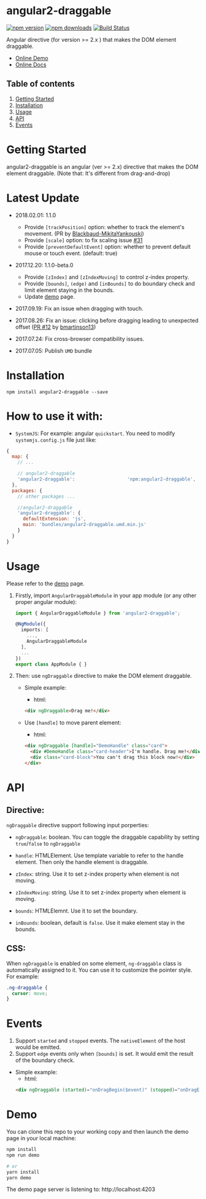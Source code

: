 # angular2-draggable
[![npm version](https://badge.fury.io/js/angular2-draggable.svg)](http://badge.fury.io/js/angular2-draggable)
[![npm downloads](https://img.shields.io/npm/dm/angular2-draggable.svg)](https://npmjs.org/angular2-draggable)
[![Build Status](https://travis-ci.org/xieziyu/angular2-draggable.svg?branch=master)](https://travis-ci.org/xieziyu/angular2-draggable)

Angular directive (for version >= 2.x ) that makes the DOM element draggable.

+ [Online Demo](https://xieziyu.github.io/angular2-draggable)
+ [Online Docs](https://xieziyu.github.io/angular2-draggable/api-doc)

## Table of contents 
1. [Getting Started](#getting-started)
3. [Installation](#installation)
4. [Usage](#usage)
5. [API](#api)
6. [Events](#events)

# Getting Started
angular2-draggable is an angular (ver >= 2.x) directive that makes the DOM element draggable. (Note that: It's different from drag-and-drop)

# Latest Update
+ 2018.02.01: 1.1.0

  + Provide `[trackPosition]` option: whether to track the element's movement. (PR by [Blackbaud-MikitaYankouski](https://github.com/Blackbaud-MikitaYankouski))
  + Provide `[scale]` option: to fix scaling issue [#31](https://github.com/xieziyu/angular2-draggable/issues/31)
  + Provide `[preventDefaultEvent]` option: whether to prevent default mouse or touch event. (default: true)

+ 2017.12.20: 1.1.0-beta.0

  + Provide `[zIndex]` and `[zIndexMoving]` to control z-index property.
  + Provide `[bounds]`, `(edge)` and `[inBounds]` to do boundary check and limit element staying in the bounds.
  + Update [demo](https://xieziyu.github.io/angular2-draggable) page.


+ 2017.09.19: Fix an issue when dragging with touch.

+ 2017.08.26: Fix an issue: clicking before dragging leading to unexpected offset ([PR #12](https://github.com/xieziyu/angular2-draggable/pull/12) by [bmartinson13](https://github.com/bmartinson13))

+ 2017.07.24: Fix cross-browser compatibility issues.

+ 2017.07.05: Publish `UMD` bundle

# Installation
```
npm install angular2-draggable --save
```

# How to use it with:
+ `SystemJS`: For example: angular `quickstart`. You need to modify `systemjs.config.js` file just like:

```javascript
{
  map: {
    // ...

    // angular2-draggable
    'angular2-draggable':                   'npm:angular2-draggable',
  },
  packages: {
    // other packages ...

    //angular2-draggable
    'angular2-draggable': {
      defaultExtension: 'js',
      main: 'bundles/angular2-draggable.umd.min.js'
    }
  }
}
```

# Usage
Please refer to the [demo](https://xieziyu.github.io/angular2-draggable) page.

1. Firstly, import `AngularDraggableModule` in your app module (or any other proper angular module):
    ```typescript
    import { AngularDraggableModule } from 'angular2-draggable';

    @NgModule({
      imports: [
        ...,
        AngularDraggableModule
      ],
      ...
    })
    export class AppModule { }
    ```

2. Then: use `ngDraggable` directive to make the DOM element draggable.
    + Simple example:

      + html:
      ```html
      <div ngDraggable>Drag me!</div>
      ```

    + Use `[handle]` to move parent element:

      + html:
      ```html
      <div ngDraggable [handle]="DemoHandle" class="card">
        <div #DemoHandle class="card-header">I'm handle. Drag me!</div>
        <div class="card-block">You can't drag this block now!</div>
      </div>
      ```

# API

## Directive:
`ngDraggable` directive support following input porperties:
+ `ngDraggable`: boolean. You can toggle the draggable capability by setting `true`/`false` to `ngDraggable`

+ `handle`: HTMLElement. Use template variable to refer to the handle element. Then only the handle element is draggable.

+ `zIndex`: string. Use it to set z-index property when element is not moving.

+ `zIndexMoving`: string. Use it to set z-index property when element is moving.

+ `bounds`: HTMLElemnt. Use it to set the boundary.

+ `inBounds`: boolean, default is `false`. Use it make element stay in the bounds.

## CSS:
When `ngDraggable` is enabled on some element, `ng-draggable` class is automatically assigned to it. You can use it to customize the pointer style. For example:

```css
.ng-draggable {
  cursor: move;
}
```

# Events

1. Support `started` and `stopped` events. The `nativeElement` of the host would be emitted.
2. Support `edge` events only when `[bounds]` is set. It would emit the result of the boundary check.

+ Simple example:
  + html:
  ```html
  <div ngDraggable (started)="onDragBegin($event)" (stopped)="onDragEnd($event)">Drag me!</div>
  ```

# Demo
You can clone this repo to your working copy and then launch the demo page in your local machine:
```bash
npm install
npm run demo

# or
yarn install
yarn demo
```
The demo page server is listening to: http://localhost:4203